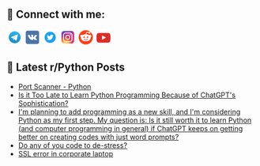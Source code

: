 ## 🔎 Connect with me:
[<img src="https://github.com/bullbesh/bullbesh/blob/main/images/Telegram.png" width="32" height="32" />](https://t.me/bullbesh)
[<img src="https://github.com/bullbesh/bullbesh/blob/main/images/VK.png" width="32" height="32" />](https://vk.com/bullbesh)
[<img src="https://github.com/bullbesh/bullbesh/blob/main/images/Twitter.png" width="32" height="32" />](https://twitter.com/bullbesh1)
[<img src="https://github.com/bullbesh/bullbesh/blob/main/images/Instagram.png" width="32" height="32" />](https://www.instagram.com/bullbesh)
[<img src="https://github.com/bullbesh/bullbesh/blob/main/images/Reddit.png" width="32" height="32" />](https://www.reddit.com/user/bullbesh)
[<img src="https://github.com/bullbesh/bullbesh/blob/main/images/YouTube.png" width="32" height="32" />](https://www.youtube.com/channel/UCtfjRs6uzgq5mfm8S06WTcg)

## 📕 Latest r/Python Posts
<!-- BLOG-POST-LIST:START -->
- [Port Scanner - Python](https://www.reddit.com/r/Python/comments/12z5s1t/port_scanner_python/)
- [Is it Too Late to Learn Python Programming Because of ChatGPT&#39;s Sophistication?](https://www.reddit.com/r/Python/comments/12z5l5k/is_it_too_late_to_learn_python_programming/)
- [I&#39;m planning to add programming as a new skill, and I&#39;m considering Python as my first step. My question is: Is it still worth it to learn Python &lpar;and computer programming in general&rpar; if ChatGPT keeps on getting better on creating codes with just word prompts?](https://www.reddit.com/r/Python/comments/12z5heo/im_planning_to_add_programming_as_a_new_skill_and/)
- [Do any of you code to de-stress?](https://www.reddit.com/r/Python/comments/12z56v6/do_any_of_you_code_to_destress/)
- [SSL error in corporate laptop](https://www.reddit.com/r/Python/comments/12z4s40/ssl_error_in_corporate_laptop/)
<!-- BLOG-POST-LIST:END -->
